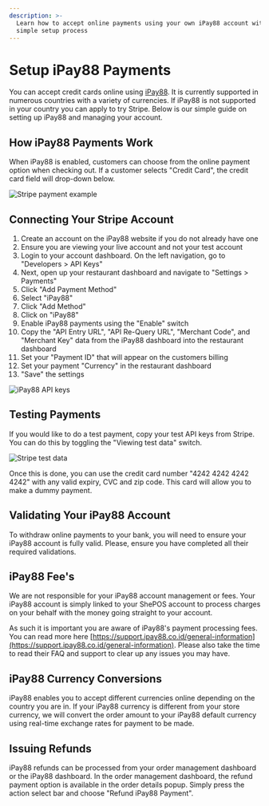 ```yaml
---
description: >-
  Learn how to accept online payments using your own iPay88 account with our
  simple setup process
---
```


# Setup iPay88 Payments

You can accept credit cards online using [iPay88](https://www.ipay88.co.id/). It is currently supported in numerous countries with a variety of currencies. If iPay88 is not supported in your country you can apply to try Stripe. Below is our simple guide on setting up iPay88 and managing your account.

## How iPay88 Payments Work

When iPay88 is enabled, customers can choose from the online payment option when checking out. If a customer selects "Credit Card", the credit card field will drop-down below.

![Stripe payment example](https://storage.crisp.chat/users/helpdesk/website/e903fdb8557a9800/image_16wk7ks.png)

## Connecting Your Stripe Account

1. Create an account on the iPay88 website if you do not already have one
2. Ensure you are viewing your live account and not your test account 
3. Login to your account dashboard. On the left navigation, go to "Developers &gt; API Keys"
4. Next, open up your restaurant dashboard and navigate to "Settings &gt; Payments"
5. Click "Add Payment Method"
6. Select "iPay88"
7. Click "Add Method"
8. Click on "iPay88"
9. Enable iPay88 payments using the "Enable" switch
10. Copy the "API Entry URL", "API Re-Query URL", "Merchant Code", and "Merchant Key" data from the iPay88 dashboard into the restaurant dashboard
11. Set your "Payment ID" that will appear on the customers billing
12. Set your payment "Currency" in the restaurant dashboard
13. "Save" the settings

![iPay88 API keys](https://storage.crisp.chat/users/helpdesk/website/e903fdb8557a9800/image_4cpfy8.png)

## Testing Payments

If you would like to do a test payment, copy your test API keys from Stripe. You can do this by toggling the "Viewing test data" switch.

![Stripe test data](https://storage.crisp.chat/users/helpdesk/website/e903fdb8557a9800/image_1bjx53a.png)

Once this is done, you can use the credit card number "4242 4242 4242 4242" with any valid expiry, CVC and zip code. This card will allow you to make a dummy payment.

## Validating Your iPay88 Account

To withdraw online payments to your bank, you will need to ensure your iPay88 account is fully valid. Please, ensure you have completed all their required validations.

## iPay88 Fee's

We are not responsible for your iPay88 account management or fees. Your iPay88 account is simply linked to your ShePOS account to process charges on your behalf with the money going straight to your account.

As such it is important you are aware of iPay88's payment processing fees. You can read more here [https://support.ipay88.co.id/general-information](https://support.ipay88.co.id/general-information). Please also take the time to read their FAQ and support to clear up any issues you may have.

## iPay88 Currency Conversions

iPay88 enables you to accept different currencies online depending on the country you are in. If your iPay88 currency is different from your store currency, we will convert the order amount to your iPay88 default currency using real-time exchange rates for payment to be made.

## Issuing Refunds

iPay88 refunds can be processed from your order management dashboard or the iPay88 dashboard. In the order management dashboard, the refund payment option is available in the order details popup. Simply press the action select bar and choose "Refund iPay88 Payment".

